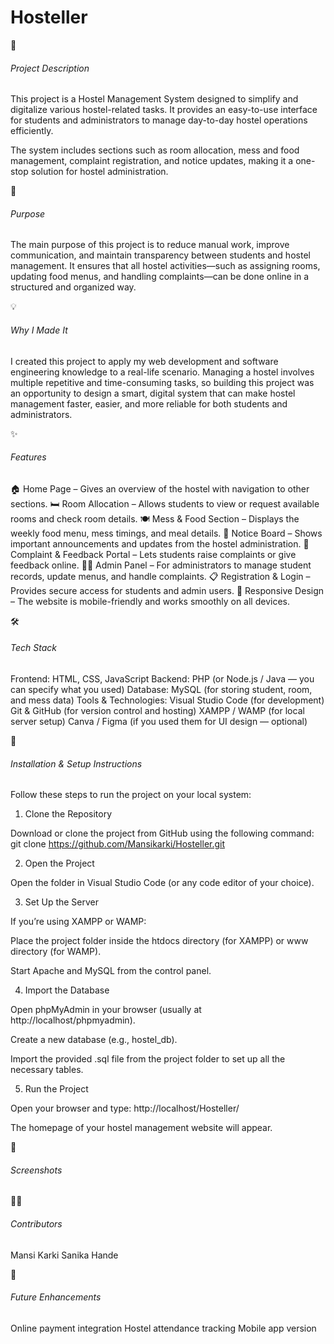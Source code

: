 <h1> Hosteller</h1>


🏡 <h6>Project Description</h6>

This project is a Hostel Management System designed to simplify and digitalize various hostel-related tasks. It provides an easy-to-use interface for students and administrators to manage day-to-day hostel operations efficiently.

The system includes sections such as room allocation, mess and food management, complaint registration, and notice updates, making it a one-stop solution for hostel administration.

🎯 <h6>Purpose</h6>

The main purpose of this project is to reduce manual work, improve communication, and maintain transparency between students and hostel management. It ensures that all hostel activities—such as assigning rooms, updating food menus, and handling complaints—can be done online in a structured and organized way.

💡 <h6>Why I Made It</h6>

I created this project to apply my web development and software engineering knowledge to a real-life scenario. Managing a hostel involves multiple repetitive and time-consuming tasks, so building this project was an opportunity to design a smart, digital system that can make hostel management faster, easier, and more reliable for both students and administrators.


✨ <h6>Features</h6>

🏠 Home Page – Gives an overview of the hostel with navigation to other sections.
🛏️ Room Allocation – Allows students to view or request available rooms and check room details.
🍽️ Mess & Food Section – Displays the weekly food menu, mess timings, and meal details.
🧾 Notice Board – Shows important announcements and updates from the hostel administration.
💬 Complaint & Feedback Portal – Lets students raise complaints or give feedback online.
👩‍💻 Admin Panel – For administrators to manage student records, update menus, and handle complaints.
📋 Registration & Login – Provides secure access for students and admin users.
📱 Responsive Design – The website is mobile-friendly and works smoothly on all devices.

🛠️ <h6>Tech Stack</h6>

Frontend: HTML, CSS, JavaScript
Backend: PHP (or Node.js / Java — you can specify what you used)
Database: MySQL (for storing student, room, and mess data)
Tools & Technologies:
Visual Studio Code (for development)
Git & GitHub (for version control and hosting)
XAMPP / WAMP (for local server setup)
Canva / Figma (if you used them for UI design — optional)

🚀 <h6>Installation & Setup Instructions</h6>

Follow these steps to run the project on your local system:

1. Clone the Repository

Download or clone the project from GitHub using the following command:
git clone https://github.com/Mansikarki/Hosteller.git

2. Open the Project

Open the folder in Visual Studio Code (or any code editor of your choice).

3. Set Up the Server

If you’re using XAMPP or WAMP:

Place the project folder inside the htdocs directory (for XAMPP) or www directory (for WAMP).

Start Apache and MySQL from the control panel.

4. Import the Database

Open phpMyAdmin in your browser (usually at http://localhost/phpmyadmin).

Create a new database (e.g., hostel_db).

Import the provided .sql file from the project folder to set up all the necessary tables.

5. Run the Project

Open your browser and type:
http://localhost/Hosteller/

The homepage of your hostel management website will appear.

📸 <h6>Screenshots</h6>

👩‍💻 <h6>Contributors</h6>

Mansi Karki
Sanika Hande

🚧 <h6>Future Enhancements</h6>

Online payment integration
Hostel attendance tracking
Mobile app version



